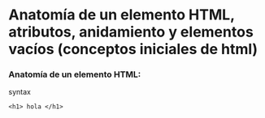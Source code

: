 # Anatomía de un elemento HTML, atributos, anidamiento y elementos vacíos (conceptos iniciales de html)


### Anatomía de un elemento HTML:

syntax
```
<h1> hola </h1>
```